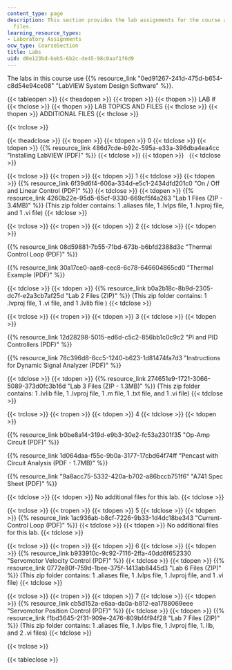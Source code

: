 ```yaml
---
content_type: page
description: This section provides the lab assignments for the course and associated
  files.
learning_resource_types:
- Laboratory Assignments
ocw_type: CourseSection
title: Labs
uid: d0e123bd-beb5-6b2c-de45-98c0aaf1f6d9
---
```


The labs in this course use {{% resource_link "0ed91267-241d-475d-b654-c8d54e94ce08" "LabVIEW System Design Software" %}}.

{{< tableopen >}}
{{< theadopen >}}
{{< tropen >}}
{{< thopen >}}
LAB #
{{< thclose >}}
{{< thopen >}}
LAB TOPICS AND FILES
{{< thclose >}}
{{< thopen >}}
ADDITIONAL FILES
{{< thclose >}}

{{< trclose >}}

{{< theadclose >}}
{{< tropen >}}
{{< tdopen >}}
0
{{< tdclose >}}
{{< tdopen >}}
{{% resource_link 486d7cde-b92c-595a-e33a-396dba4ea4cc "Installing LabVIEW (PDF)" %}}
{{< tdclose >}}
{{< tdopen >}}
 
{{< tdclose >}}

{{< trclose >}}
{{< tropen >}}
{{< tdopen >}}
1
{{< tdclose >}}
{{< tdopen >}}
{{% resource_link 6f39d6f4-606a-334d-e5c1-2434dfd201c0 "On / Off and Linear Control (PDF)" %}}
{{< tdclose >}}
{{< tdopen >}}
{{% resource_link 4260b22e-95d5-65cf-9330-669cf5f4a263 "Lab 1 Files (ZIP - 3.4MB)" %}} (This zip folder contains: 1 .aliases file, 1 .lvlps file, 1 .lvproj file, and 1 .vi file)
{{< tdclose >}}

{{< trclose >}}
{{< tropen >}}
{{< tdopen >}}
2
{{< tdclose >}}
{{< tdopen >}}


{{% resource_link 08d59881-7b55-71bd-673b-b6bfd2388d3c "Thermal Control Loop (PDF)" %}}

{{% resource_link 30a17ce0-aae8-cec8-6c78-646604865cd0 "Thermal Example (PDF)" %}}


{{< tdclose >}}
{{< tdopen >}}
{{% resource_link b0a2b18c-8b9d-2305-dc7f-e2a3cb7af25d "Lab 2 Files (ZIP)" %}} (This zip folder contains: 1 .lvproj file, 1 .vi file, and 1 .lvlib file )
{{< tdclose >}}

{{< trclose >}}
{{< tropen >}}
{{< tdopen >}}
3
{{< tdclose >}}
{{< tdopen >}}


{{% resource_link 12d28298-5015-ed6d-c5c2-856bb1c0c9c2 "PI and PID Controllers (PDF)" %}}

{{% resource_link 78c396d8-6cc5-1240-b623-1d81474fa7d3 "Instructions for Dynamic Signal Analyzer (PDF)" %}}


{{< tdclose >}}
{{< tdopen >}}
{{% resource_link 274651e9-1721-3066-5089-373d0fc3b16d "Lab 3 Files (ZIP - 1.3MB)" %}} (This zip folder contains: 1 .lvlib file, 1 .lvproj file, 1 .m file, 1 .txt file, and 1 .vi file)
{{< tdclose >}}

{{< trclose >}}
{{< tropen >}}
{{< tdopen >}}
4
{{< tdclose >}}
{{< tdopen >}}


{{% resource_link b0be8a14-319d-e9b3-30e2-fc53a2301f35 "Op-Amp Circuit (PDF)" %}}

{{% resource_link 1d064daa-f55c-9b0a-3177-17cbd64f74ff "Pencast with Circuit Analysis (PDF - 1.7MB)" %}}

{{% resource_link "9a8acc75-5332-420a-b702-a86bccb751f6" "A741 Spec Sheet (PDF)" %}}


{{< tdclose >}}
{{< tdopen >}}
No additional files for this lab.
{{< tdclose >}}

{{< trclose >}}
{{< tropen >}}
{{< tdopen >}}
5
{{< tdclose >}}
{{< tdopen >}}
{{% resource_link 1ac936ab-b8cf-7226-9b33-1d4dc18be343 "Current-Control Loop (PDF)" %}}
{{< tdclose >}}
{{< tdopen >}}
No additional files for this lab.
{{< tdclose >}}

{{< trclose >}}
{{< tropen >}}
{{< tdopen >}}
6
{{< tdclose >}}
{{< tdopen >}}
{{% resource_link b933910c-9c92-7116-2ffa-40dd6f652330 "Servomotor Velocity Control (PDF)" %}}
{{< tdclose >}}
{{< tdopen >}}
{{% resource_link 0772e80f-759d-1bee-375f-1413ab8445d3 "Lab 6 Files (ZIP)" %}} (This zip folder contains: 1 .aliases file, 1 .lvlps file, 1 .lvproj file, and 1 .vi file)
{{< tdclose >}}

{{< trclose >}}
{{< tropen >}}
{{< tdopen >}}
7
{{< tdclose >}}
{{< tdopen >}}
{{% resource_link cb5d152a-e6aa-da0a-b812-ea1788069eee "Servomotor Position Control (PDF)" %}}
{{< tdclose >}}
{{< tdopen >}}
{{% resource_link f1bd3645-2f31-909e-2476-809bf4f94f28 "Lab 7 Files (ZIP)" %}} (This zip folder contains: 1 .aliases file, 1 .lvlps file, 1 .lvproj file, 1. llb, and 2 .vi files)
{{< tdclose >}}

{{< trclose >}}

{{< tableclose >}}